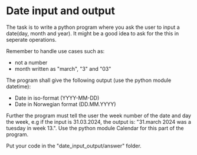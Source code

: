 # Date input and output

The task is to write a python program where you ask the user to input a date(day, month and year).
It might be a good idea to ask for the this in seperate operations.

Remember to handle use cases such as:
* not a number
* month written as "march", "3" and "03"

The program shall give the following output (use the python module datetime):

* Date in iso-format (YYYY-MM-DD)
* Date in Norwegian format (DD.MM.YYYY)

Further the program must tell the user the week number of the date and day the week, e.g if the input is 31.03.2024,
the output is: "31.march 2024 was a tuesday in week 13.". Use the python module Calendar for this part of the program.

Put your code in the "date_input_output/answer" folder.
